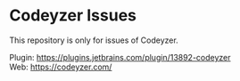 # Codeyzer Issues
This repository is only for issues of Codeyzer.

Plugin: <a href="https://plugins.jetbrains.com/plugin/13892-codeyzer">https://plugins.jetbrains.com/plugin/13892-codeyzer</a><br>
Web: <a href="https://codeyzer.com/">https://codeyzer.com/</a>
